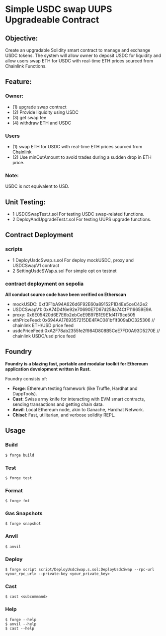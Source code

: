 # Simple USDC swap UUPS Upgradeable Contract

## Objective:
Create an upgradable Solidity smart contract to manage and exchange USDC tokens. The system will allow owner to deposit USDC for liquidity and allow users swap ETH for USDC with real-time ETH prices sourced from Chainlink Functions.

## Feature:
### Owner:
 - (1) upgrade swap contract
 - (2) Provide liquidity using USDC
 - (3) get swap fee
 - (4) withdraw ETH and USDC

 ### Users
 - (1) swap ETH for USDC with real-time ETH prices sourced from Chainlink
 - (2) Use minOutAmount to avoid trades during a sudden drop in ETH price.

### Note: 
USDC is not equivalent to USD.

## Unit Testing:
- 1 USDCSwapTest.t.sol 
For testing USDC swap-related functions.
- 2 DeployAndUpgradeTest.t.sol 
For testing UUPS upgrade functions.


## Contract Deployment
### scripts
- 1 DeployUsdcSwap.s.sol 
For deploy mockUSDC, proxy and USDCSwapV1 contract
- 2 SettingUsdcSWap.s.sol 
For simple opt on testnet


### contract deployment on sepolia
**All conduct source code have been verified on Etherscan**
- mockUSDC: 0xf3F1bA94A626d6F92E60a89152F1D4Ee5ceC42e2
- USDCSwapV1: 0xA74D4f6e92e70690E7D67d258a74CfF116659E9A
- proxy: 0x6E05420d6E7E6b2ebCeE9B97B1E9E1d4179ce505
- ethPriceFeed: 0x694AA1769357215DE4FAC081bf1f309aDC325306 // chainlink ETH/USD price feed
- usdcPriceFeed:0xA2F78ab2355fe2f984D808B5CeE7FD0A93D5270E // chainlink USDC/usd price feed


## Foundry

**Foundry is a blazing fast, portable and modular toolkit for Ethereum application development written in Rust.**

Foundry consists of:

-   **Forge**: Ethereum testing framework (like Truffle, Hardhat and DappTools).
-   **Cast**: Swiss army knife for interacting with EVM smart contracts, sending transactions and getting chain data.
-   **Anvil**: Local Ethereum node, akin to Ganache, Hardhat Network.
-   **Chisel**: Fast, utilitarian, and verbose solidity REPL.



## Usage

### Build

```shell
$ forge build
```

### Test

```shell
$ forge test
```

### Format

```shell
$ forge fmt
```

### Gas Snapshots

```shell
$ forge snapshot
```

### Anvil

```shell
$ anvil
```

### Deploy

```shell
$ forge script script/DeployUsdcSwap.s.sol:DeployUsdcSwap --rpc-url <your_rpc_url> --private-key <your_private_key>
```

### Cast

```shell
$ cast <subcommand>
```

### Help

```shell
$ forge --help
$ anvil --help
$ cast --help
```
